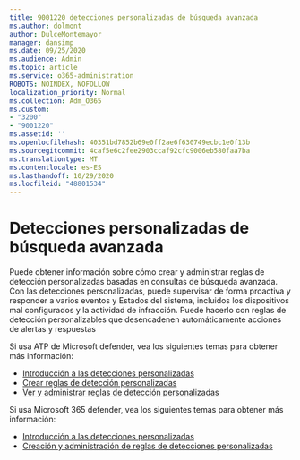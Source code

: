 ```yaml
---
title: 9001220 detecciones personalizadas de búsqueda avanzada
ms.author: dolmont
author: DulceMontemayor
manager: dansimp
ms.date: 09/25/2020
ms.audience: Admin
ms.topic: article
ms.service: o365-administration
ROBOTS: NOINDEX, NOFOLLOW
localization_priority: Normal
ms.collection: Adm_O365
ms.custom:
- "3200"
- "9001220"
ms.assetid: ''
ms.openlocfilehash: 40351bd7852b69e0ff2ae6f630749ecbc1e0f13b
ms.sourcegitcommit: 4caf5e6c2fee2903ccaf92cfc9006eb580faa7ba
ms.translationtype: MT
ms.contentlocale: es-ES
ms.lasthandoff: 10/29/2020
ms.locfileid: "48801534"
---
```

# <a name="advanced-hunting-custom-detections"></a>Detecciones personalizadas de búsqueda avanzada

Puede obtener información sobre cómo crear y administrar reglas de detección personalizadas basadas en consultas de búsqueda avanzada. Con las detecciones personalizadas, puede supervisar de forma proactiva y responder a varios eventos y Estados del sistema, incluidos los dispositivos mal configurados y la actividad de infracción. Puede hacerlo con reglas de detección personalizables que desencadenen automáticamente acciones de alertas y respuestas
  
Si usa ATP de Microsoft defender, vea los siguientes temas para obtener más información: 
- [Introducción a las detecciones personalizadas](https://docs.microsoft.com/windows/security/threat-protection/microsoft-defender-atp/overview-custom-detections)
- [Crear reglas de detección personalizadas](https://docs.microsoft.com/windows/security/threat-protection/microsoft-defender-atp/custom-detection-rules)
- [Ver y administrar reglas de detección personalizadas](https://docs.microsoft.com/windows/security/threat-protection/microsoft-defender-atp/custom-detections-manage)

Si usa Microsoft 365 defender, vea los siguientes temas para obtener más información: 
- [Introducción a las detecciones personalizadas](https://docs.microsoft.com/microsoft-365/security/mtp/custom-detections-overview)
- [Creación y administración de reglas de detecciones personalizadas](https://docs.microsoft.com/microsoft-365/security/mtp/custom-detection-rules)
